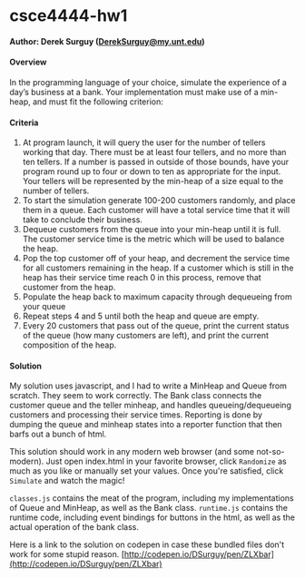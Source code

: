 # csce4444-hw1
#### Author: Derek Surguy (DerekSurguy@my.unt.edu)
#### Overview
In the programming language of your choice, simulate the experience of a day’s business at a bank. Your implementation must make use of a min-heap, and must fit the following criterion:

#### Criteria
1. At program launch, it will query the user for the number of tellers working that day. There must be at least four tellers, and no more than ten tellers. If a number is passed in outside of those bounds, have your program round up to four or down to ten as appropriate for the input. Your tellers will be represented by the min-heap of a size equal to the number of tellers.
2. To start the simulation generate 100-200 customers randomly, and place them in a queue. Each customer will have a total service time that it will take to conclude their business.
3. Dequeue customers from the queue into your min-heap until it is full. The customer service time is the metric which will be used to balance the heap.
4. Pop the top customer off of your heap, and decrement the service time for all customers remaining in the heap. If a customer which is still in the heap has their service time reach 0 in this process, remove that customer from the heap. 
5. Populate the heap back to maximum capacity through dequeueing from your queue
6. Repeat steps 4 and 5 until both the heap and queue are empty.
7. Every 20 customers that pass out of the queue, print the current status of the queue (how many customers are left), and print the current composition of the heap.

#### Solution
My solution uses javascript, and I had to write a MinHeap and Queue from scratch. They seem to work correctly. The Bank class connects the customer queue and the teller minheap, and handles queueing/dequeueing customers and processing their service times. Reporting is done by dumping the queue and minheap states into a reporter function that then barfs out a bunch of html.

This solution should work in any modern web browser (and some not-so-modern). Just open index.html in your favorite browser, click `Randomize` as much as you like or manually set your values. Once you're satisfied, click `Simulate` and watch the magic!

`classes.js` contains the meat of the program, including my implementations of Queue and MinHeap, as well as the Bank class. `runtime.js` contains the runtime code, including event bindings for buttons in the html, as well as the actual operation of the bank class. 

Here is a link to the solution on codepen in case these bundled files don't work for some stupid reason. [http://codepen.io/DSurguy/pen/ZLXbar](http://codepen.io/DSurguy/pen/ZLXbar)